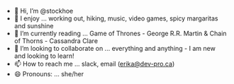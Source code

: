 - 👋 Hi, I’m @stockhoe
- 👀 I enjoy ... working out, hiking, music, video games, spicy margaritas and sunshine
- 📖 I’m currently reading ... Game of Thrones - George R.R. Martin & Chain of Thorns - Cassandra Clare
- 💞️ I’m looking to collaborate on ... everything and anything - I am new and looking to learn!
- 📫 How to reach me ... slack, email (erika@dev-pro.ca)
- 😄 Pronouns: ... she/her

<!---
stockhoe/stockhoe is a ✨ special ✨ repository because its `README.md` (this file) appears on your GitHub profile.
You can click the Preview link to take a look at your changes.
--->
